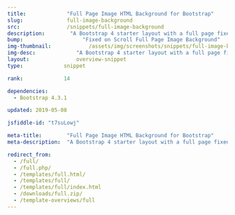 ```yaml
---
title:             "Full Page Image HTML Background for Bootstrap"
slug:              full-image-background
src:               /snippets/full-image-background
description:	    "A Bootstrap 4 starter layout with a full page fixed background image and content cards"
bump:			        "Fixed on Scroll Full Page Image Background"
img-thumbnail:	    	  /assets/img/screenshots/snippets/full-image-background.jpg
img-desc:		      "A Bootstrap 4 starter layout with a full page fixed background image and content cards"
layout:		    	  overview-snippet
type:             snippet

rank:             14

dependencies:     
  - Bootstrap 4.3.1

updated: 2019-05-08

jsfiddle-id: "t7suLowj"

meta-title:        "Full Page Image HTML Background for Bootstrap"
meta-description:  "A Bootstrap 4 starter layout with a full page fixed on scrolling background image and content cards - created by Start Bootstrap."

redirect_from:
  - /full/
  - /full.php/
  - /templates/full.html/
  - /templates/full/
  - /templates/full/index.html
  - /downloads/full.zip/
  - /template-overviews/full
---
```

